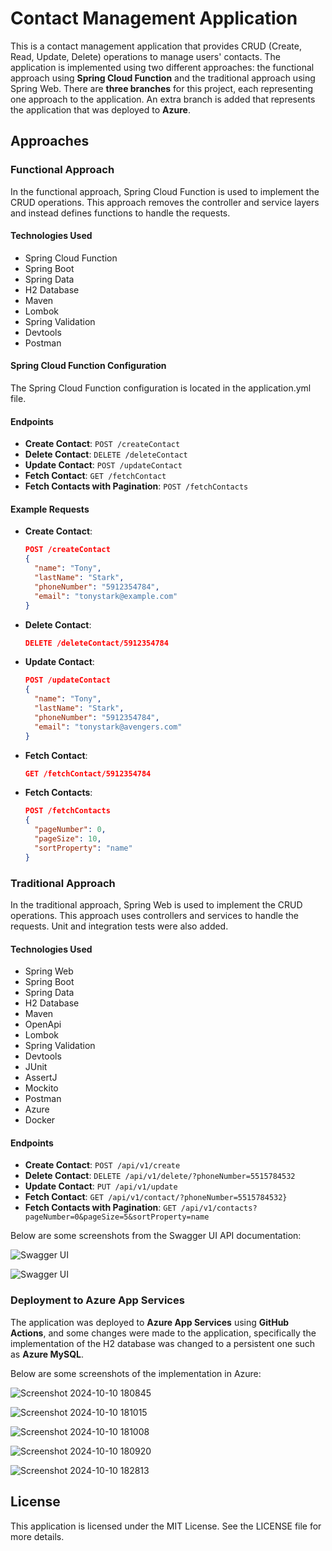# Contact Management Application

This is a contact management application that provides CRUD (Create, Read, Update, Delete) operations to manage users' contacts. The application is implemented using two different approaches: the functional approach using **Spring Cloud Function** and the traditional approach using Spring Web. There are **three branches** for this project, each representing one approach to the application. An extra branch is added that represents the application that was deployed to **Azure**.

## Approaches

### Functional Approach

In the functional approach, Spring Cloud Function is used to implement the CRUD operations. This approach removes the controller and service layers and instead defines functions to handle the requests.

#### Technologies Used

- Spring Cloud Function
- Spring Boot
- Spring Data
- H2 Database
- Maven
- Lombok
- Spring Validation
- Devtools
- Postman

#### Spring Cloud Function Configuration

The Spring Cloud Function configuration is located in the application.yml file.

#### Endpoints

- **Create Contact**: `POST /createContact`
- **Delete Contact**: `DELETE /deleteContact`
- **Update Contact**: `POST /updateContact`
- **Fetch Contact**: `GET /fetchContact`
- **Fetch Contacts with Pagination**: `POST /fetchContacts`

#### Example Requests

- **Create Contact**:
  ```json
  POST /createContact
  {
    "name": "Tony",
    "lastName": "Stark",
    "phoneNumber": "5912354784",
    "email": "tonystark@example.com"
  }
  
- **Delete Contact**:
  ```json
  DELETE /deleteContact/5912354784

- **Update Contact**:
  ```json
  POST /updateContact
  {
    "name": "Tony",
    "lastName": "Stark",
    "phoneNumber": "5912354784",
    "email": "tonystark@avengers.com"
  }

- **Fetch Contact**:
  ```json
  GET /fetchContact/5912354784

- **Fetch Contacts**:
  ```json
  POST /fetchContacts
  {
    "pageNumber": 0,
    "pageSize": 10,
    "sortProperty": "name"
  }

### Traditional Approach

In the traditional approach, Spring Web is used to implement the CRUD operations. This approach uses controllers and services to handle the requests. Unit and integration tests were also added.

#### Technologies Used

- Spring Web
- Spring Boot
- Spring Data
- H2 Database
- Maven
- OpenApi
- Lombok
- Spring Validation
- Devtools
- JUnit
- AssertJ
- Mockito
- Postman
- Azure
- Docker

#### Endpoints

- **Create Contact**: `POST /api/v1/create`
- **Delete Contact**: `DELETE /api/v1/delete/?phoneNumber=5515784532`
- **Update Contact**: `PUT /api/v1/update`
- **Fetch Contact**: `GET /api/v1/contact/?phoneNumber=5515784532}`
- **Fetch Contacts with Pagination**: `GET /api/v1/contacts?pageNumber=0&pageSize=5&sortProperty=name`
  
Below are some screenshots from the Swagger UI API documentation:


![Swagger UI](https://github.com/user-attachments/assets/1e1be5d0-f252-4e10-a04a-a1053b90a778)

![Swagger UI](https://github.com/user-attachments/assets/d1524238-b731-4aa0-8f0d-577fa2e23a95)

### Deployment to Azure App Services

The application was deployed to **Azure App Services** using **GitHub Actions**, and some changes were made to the application, specifically the implementation of the H2 database was changed to a persistent one such as **Azure MySQL**.

Below are some screenshots of the implementation in Azure:

![Screenshot 2024-10-10 180845](https://github.com/user-attachments/assets/33682bff-3749-45cb-b5ff-b5da02f4ef75)

![Screenshot 2024-10-10 181015](https://github.com/user-attachments/assets/a0f5dc0e-4a68-431c-ad5e-5de728fecff3)

![Screenshot 2024-10-10 181008](https://github.com/user-attachments/assets/f1e8f1a6-ab5e-4780-91e0-1bd86e5504fb)

![Screenshot 2024-10-10 180920](https://github.com/user-attachments/assets/bf419890-67fa-4cbe-917c-1f61f8a3d30b)

![Screenshot 2024-10-10 182813](https://github.com/user-attachments/assets/ab40de4a-a394-4497-81a3-e269d553ec9c)


## License

This application is licensed under the MIT License. See the LICENSE file for more details.
